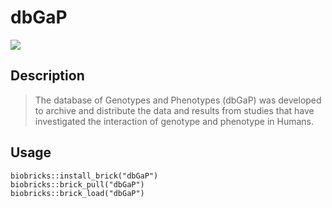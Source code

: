 # dbGaP

<a href="https://github.com/biobricks-ai/dbGaP/actions"><img src="https://github.com/biobricks-ai/dbGaP/actions/workflows/bricktools-check.yaml/badge.svg?branch=master"/></a>

## Description

> The database of Genotypes and Phenotypes (dbGaP) was developed to archive and distribute the data and results from studies that have investigated the interaction of genotype and phenotype in Humans.

## Usage
```{R}
biobricks::install_brick("dbGaP")
biobricks::brick_pull("dbGaP")
biobricks::brick_load("dbGaP")
```
